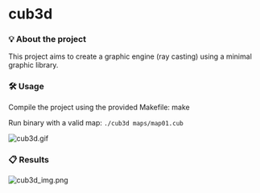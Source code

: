 # cub3d

### 💡 About the project

This project aims to create a graphic engine (ray casting) using a minimal graphic library.  

### 🛠️ Usage

Compile the project using the provided Makefile: make

Run binary with a valid map: ```./cub3d maps/map01.cub```

![cub3d.gif](cub3d.gif)

### 📋 Results

![cub3d_img.png](cub3d_img.png)

